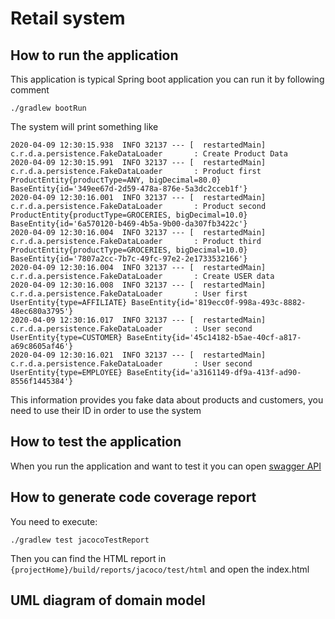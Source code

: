 # Retail system
## How to run the application
This application is typical Spring boot application you can run it
by following comment
```
./gradlew bootRun
```
The system will print something like 
```
2020-04-09 12:30:15.938  INFO 32137 --- [  restartedMain] c.r.d.a.persistence.FakeDataLoader       : Create Product Data
2020-04-09 12:30:15.991  INFO 32137 --- [  restartedMain] c.r.d.a.persistence.FakeDataLoader       : Product first ProductEntity{productType=ANY, bigDecimal=80.0} BaseEntity{id='349ee67d-2d59-478a-876e-5a3dc2cceb1f'}
2020-04-09 12:30:16.001  INFO 32137 --- [  restartedMain] c.r.d.a.persistence.FakeDataLoader       : Product second ProductEntity{productType=GROCERIES, bigDecimal=10.0} BaseEntity{id='6a570120-b469-4b5a-9b00-da307fb3422c'}
2020-04-09 12:30:16.004  INFO 32137 --- [  restartedMain] c.r.d.a.persistence.FakeDataLoader       : Product third ProductEntity{productType=GROCERIES, bigDecimal=10.0} BaseEntity{id='7807a2cc-7b7c-49fc-97e2-2e1733532166'}
2020-04-09 12:30:16.004  INFO 32137 --- [  restartedMain] c.r.d.a.persistence.FakeDataLoader       : Create USER data
2020-04-09 12:30:16.008  INFO 32137 --- [  restartedMain] c.r.d.a.persistence.FakeDataLoader       : User first UserEntity{type=AFFILIATE} BaseEntity{id='819ecc0f-998a-493c-8882-48ec680a3795'}
2020-04-09 12:30:16.017  INFO 32137 --- [  restartedMain] c.r.d.a.persistence.FakeDataLoader       : User second UserEntity{type=CUSTOMER} BaseEntity{id='45c14182-b5ae-40cf-a817-a69c8605af46'}
2020-04-09 12:30:16.021  INFO 32137 --- [  restartedMain] c.r.d.a.persistence.FakeDataLoader       : User second UserEntity{type=EMPLOYEE} BaseEntity{id='a3161149-df9a-413f-ad90-8556f1445384'}

```
This information provides you fake data about products and customers, you need to use their ID in order to use the system

## How to test the application
When you run the application and want to test it you can open [swagger API](http://localhost:8080/swagger-ui.html#/)

## How to generate code coverage report
You need to execute:
```
./gradlew test jacocoTestReport
```
Then you can find the HTML report in ``{projectHome}/build/reports/jacoco/test/html`` and open the index.html

## UML diagram of domain model

